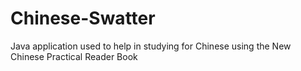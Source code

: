 # Chinese-Swatter
Java application used to help in studying for Chinese using the New Chinese Practical Reader Book
